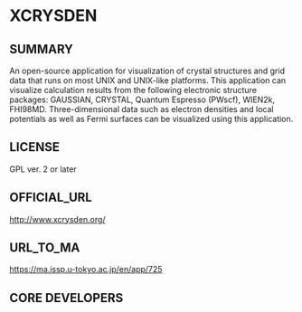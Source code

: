 # XCRYSDEN 

## SUMMARY 

 An open-source application for visualization of crystal structures and grid data that runs on most UNIX and UNIX-like platforms. This application can visualize calculation results from the following electronic structure packages: GAUSSIAN, CRYSTAL, Quantum Espresso (PWscf), WIEN2k, FHI98MD. Three-dimensional data such as electron densities and local potentials as well as Fermi surfaces can be visualized using this application.
## LICENSE 

 GPL ver. 2 or later
## OFFICIAL_URL 

 http://www.xcrysden.org/
## URL_TO_MA 

 https://ma.issp.u-tokyo.ac.jp/en/app/725
## CORE DEVELOPERS 

 
